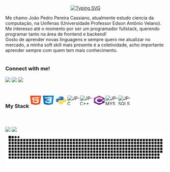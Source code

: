 <div align="center">
  <a href="https://git.io/typing-svg">
    <img src="https://readme-typing-svg.demolab.com?font=Fira+Code&weight=500&pause=1000&color=9644F3&random=false&width=550&lines=Ol%C3%A1!+Eu+me+chamo+Jo%C3%A3o+Pedro+Pereira+Cassiano." alt="Typing SVG">
  </a>
</div>

<p align="left"> Me chamo João Pedro Pereira Cassiano, atualmente estudo ciencia da computação, na Unifenas (Universidade Professor Edson Antônio Velano). 
<br>Me interesso até o momento por ser um programador fullstack, querendo programar tanto na área de frontend e backend!
<br>Gosto de aprender novas linguagens e sempre quero me atualizar no mercado, a minha soft skill mais presente é a coletividade, acho importante aprender sempre com quem tem mais conhecimento. </p>

#

   <!-- CONTATO -->
<div> 
  <h3 align="left">Connect with me!</h3>
  <a href="https://instagram.com/_9joaopedro" target="_blank"><img src="https://img.shields.io/badge/-Instagram-000?style=for-the-badge&logo=instagram&logoColor=9644F3&color:FFF)](https://www.instagram.com/_9joaopedro/" target="_blank"></a>
  <a href = "mailto:joaocassiano.dev@gmail.com"><img src="https://img.shields.io/badge/-Email-000?style=for-the-badge&logo=microsoft-outlook&logoColor=9644F3&color:FFF" target="_blank"></a>
  <a href="https://www.linkedin.com/in/jo%C3%A3o-pedro-pereira-cassiano/" target="_blank"><img src="https://img.shields.io/badge/-LinkedIn-000?style=for-the-badge&logo=linkedin&logoColor=9644F3&color:FFF)](https://www.linkedin.com/in/mari4souza/" target="_blank"></a>
</div>

#
<div style="display: flex">
  <h3 align="left"> My Stack </h3>
  <img align="center" alt="JP-HTML" height="30" width="40" src="https://raw.githubusercontent.com/devicons/devicon/master/icons/html5/html5-original.svg">
  <img align="center" alt="JP-CSS" height="30" width="40" src="https://raw.githubusercontent.com/devicons/devicon/master/icons/css3/css3-original.svg">
  <img align="center" alt="JP-PYTHON" height="30" width="40" src="https://raw.githubusercontent.com/devicons/devicon/master/icons/python/python-original.svg">
  <img align="center" alt="JP-C" height="30" width="40" src="https://cdn.jsdelivr.net/gh/devicons/devicon@latest/icons/c/c-original.svg">
  <img align="center" alt="JP-C++" height="30" width="40" src="https://cdn.jsdelivr.net/gh/devicons/devicon@latest/icons/cplusplus/cplusplus-original.svg">
  <img align="center" alt="JP-Csharp" height="30" width="40" src="https://raw.githubusercontent.com/devicons/devicon/master/icons/csharp/csharp-original.svg">
  <img align="center" alt="JP-MYSQL" height="30" width="40" src="https://cdn.jsdelivr.net/gh/devicons/devicon@latest/icons/mysql/mysql-original.svg">
  <img align="center" alt="JP-SQLSERVER" height="30" width="40" src="https://cdn.jsdelivr.net/gh/devicons/devicon@latest/icons/microsoftsqlserver/microsoftsqlserver-original.svg">
</div>

#

  <!-- STATS -->
<div>
  <img height="180em" src="https://github-readme-stats.vercel.app/api?username=joaopcassiano&show_icons=true&theme=midnight-purple">
  <img height="180em" src="https://github-readme-stats.vercel.app/api/top-langs/?username=joaopcassiano&layout=compact&theme=midnight-purple">
</div>

  <!-- COBRINHA -->
  <picture align="center">
  <source media="(prefers-color-scheme: dark)" srcset="https://raw.githubusercontent.com/joaopcassiano/joaopcassiano/output/github-contribution-grid-snake-dark.svg">
  <source media="(prefers-color-scheme: light)" srcset="https://raw.githubusercontent.com/mari4souza/mari4souza/output/github-contribution-grid-snake-dark.svg">
  <img align="center" alt="github contribution grid snake animation" src="https://raw.githubusercontent.com/mari4souza/mari4souza/output/github-contribution-grid-snake.svg">
</picture>
  
</div>
